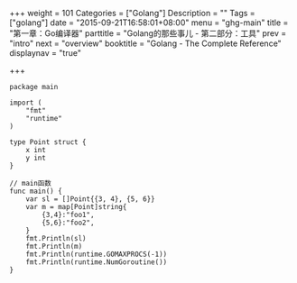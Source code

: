 +++
weight = 101
Categories = ["Golang"]
Description = ""
Tags = ["golang"]
date = "2015-09-21T16:58:01+08:00"
menu = "ghg-main"
title = "第一章：Go编译器"
parttitle = "Golang的那些事儿 - 第二部分：工具"
prev = "intro"
next = "overview"
booktitle = "Golang - The Complete Reference"
displaynav = "true"

+++

```
package main

import (
	"fmt"
	"runtime"
)

type Point struct {
	x int
	y int
}

// main函数
func main() {
	var sl = []Point{{3, 4}, {5, 6}}
	var m = map[Point]string{
		{3,4}:"foo1",
		{5,6}:"foo2",
	}
	fmt.Println(sl)
	fmt.Println(m)
	fmt.Println(runtime.GOMAXPROCS(-1))
	fmt.Println(runtime.NumGoroutine())
}
```
